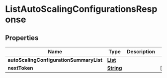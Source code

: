 

# ListAutoScalingConfigurationsResponse


## Properties

| Name | Type | Description | Notes |
|------------ | ------------- | ------------- | -------------|
|**autoScalingConfigurationSummaryList** | [**List**](List.md) |  |  |
|**nextToken** | [**String**](String.md) |  |  [optional] |



